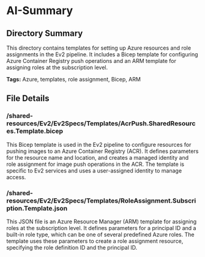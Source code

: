 # AI-Summary
## Directory Summary
This directory contains templates for setting up Azure resources and role assignments in the Ev2 pipeline. It includes a Bicep template for configuring Azure Container Registry push operations and an ARM template for assigning roles at the subscription level.

**Tags:** Azure, templates, role assignment, Bicep, ARM

## File Details
    
### /shared-resources/Ev2/Ev2Specs/Templates/AcrPush.SharedResources.Template.bicep
This Bicep template is used in the Ev2 pipeline to configure resources for pushing images to an Azure Container Registry (ACR). It defines parameters for the resource name and location, and creates a managed identity and role assignment for image push operations in the ACR. The template is specific to Ev2 services and uses a user-assigned identity to manage access.

### /shared-resources/Ev2/Ev2Specs/Templates/RoleAssignment.Subscription.Template.json
This JSON file is an Azure Resource Manager (ARM) template for assigning roles at the subscription level. It defines parameters for a principal ID and a built-in role type, which can be one of several predefined Azure roles. The template uses these parameters to create a role assignment resource, specifying the role definition ID and the principal ID.
